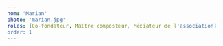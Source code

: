 ```yaml
---
nom: 'Marian'
photo: 'marian.jpg'
roles: [Co-fondateur, Maître composteur, Médiateur de l'association]
order: 1
---
```

